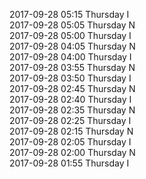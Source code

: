 2017-09-28 05:15 Thursday  I  
2017-09-28 05:05 Thursday  N  
2017-09-28 05:00 Thursday  I  
2017-09-28 04:05 Thursday  N  
2017-09-28 04:00 Thursday  I  
2017-09-28 03:55 Thursday  N  
2017-09-28 03:50 Thursday  I  
2017-09-28 02:45 Thursday  N  
2017-09-28 02:40 Thursday  I  
2017-09-28 02:35 Thursday  N  
2017-09-28 02:25 Thursday  I  
2017-09-28 02:15 Thursday  N  
2017-09-28 02:05 Thursday  I  
2017-09-28 02:00 Thursday  N  
2017-09-28 01:55 Thursday  I  
